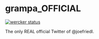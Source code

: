 grampa_OFFICIAL
===============

[![wercker status](https://app.wercker.com/status/99aede1e5a03e7a16fc0f11d2c6d4f65/s/master "wercker status")](https://app.wercker.com/project/bykey/99aede1e5a03e7a16fc0f11d2c6d4f65)

The only REAL official Twitter of @joefriedl.
